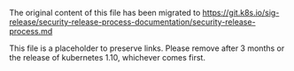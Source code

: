 The original content of this file has been migrated to https://git.k8s.io/sig-release/security-release-process-documentation/security-release-process.md

This file is a placeholder to preserve links.  Please remove after 3 months or the release of kubernetes 1.10, whichever comes first.

